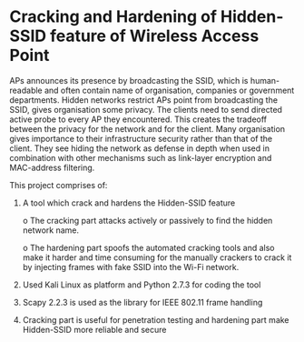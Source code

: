 # Cracking and Hardening of Hidden-SSID feature of Wireless Access Point
APs announces its presence by broadcasting the SSID, which is human-readable and often contain name of organisation, companies or government departments. Hidden networks restrict APs point from broadcasting the SSID, gives organisation some privacy. The clients need to send directed active probe to every AP they encountered. This creates the tradeoff between the privacy for the network and for the client. Many organisation gives importance to their infrastructure security rather than that of the client. They see hiding the network as defense in depth when used in combination with other mechanisms such as link-layer encryption and MAC-address filtering.

This project comprises of: 

1. A tool which crack and hardens the Hidden-SSID feature

    o The cracking part attacks actively or passively to find the hidden network name. 
    
    o The hardening part spoofs the automated cracking tools and also make it harder and time consuming for the manually crackers to crack it by injecting frames with fake SSID into the Wi-Fi network.

2. Used Kali Linux as platform and Python 2.7.3 for coding the tool

3. Scapy 2.2.3 is used as the library for IEEE 802.11 frame handling

4. Cracking part is useful for penetration testing and hardening part make Hidden-SSID more reliable and secure
